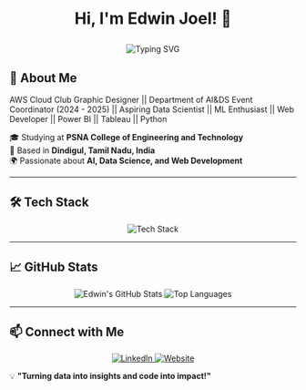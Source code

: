 # <p align="center">Hi, I'm Edwin Joel! 👋</p>

<p align="center">
  <img src="https://readme-typing-svg.demolab.com?font=Fira+Code&weight=500&size=22&duration=3000&pause=500&color=FFD700&center=true&vCenter=true&width=435&lines=Aspiring+Data+Scientist;ML+Enthusiast;Web+Developer;AWS+Cloud+Club+Graphic+Designer" alt="Typing SVG" />
</p>

## 🚀 About Me
AWS Cloud Club Graphic Designer || Department of AI&DS Event Coordinator (2024 - 2025) || Aspiring Data Scientist || ML Enthusiast || Web Developer || Power BI || Tableau || Python

🎓 Studying at **PSNA College of Engineering and Technology**  
📍 Based in **Dindigul, Tamil Nadu, India**  
🌍 Passionate about **AI, Data Science, and Web Development**

---

## 🛠 Tech Stack

<p align="center">
  <img src="https://skillicons.dev/icons?i=python,js,html,css,react,tensorflow,pytorch,aws,git,github,tableau,powerbi,figma,ps,ai,microsoft" alt="Tech Stack" />
</p>

---

## 📈 GitHub Stats
<p align="center">
  <img src="https://github-readme-stats.vercel.app/api?username=edj008e&show_icons=true&theme=radical" alt="Edwin's GitHub Stats" />
  <img src="https://github-readme-stats.vercel.app/api/top-langs/?username=edj008e&layout=compact&theme=radical" alt="Top Languages" />
</p>

---

## 📫 Connect with Me
<p align="center">
  <a href="https://www.linkedin.com/in/edwin-joel-a80800234">
    <img src="https://img.shields.io/badge/LinkedIn-Edwin%20Joel-blue?style=flat&logo=linkedin" alt="LinkedIn" />
  </a>
  <a href="https://edj008e.github.io/WebPro/">
    <img src="https://img.shields.io/badge/Website-Edwin's%20Portfolio-blue?style=flat&logo=google-chrome" alt="Website" />
  </a>
</p>

💡 **"Turning data into insights and code into impact!"**
